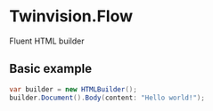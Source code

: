 # Twinvision.Flow
Fluent HTML builder

## Basic example
```csharp
var builder = new HTMLBuilder();
builder.Document().Body(content: "Hello world!");
```
